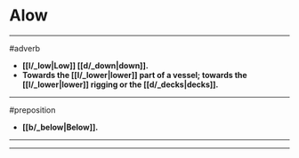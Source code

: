 # Alow
---
#adverb
- **[[l/_low|Low]] [[d/_down|down]].**
- **Towards the [[l/_lower|lower]] part of a vessel; towards the [[l/_lower|lower]] rigging or the [[d/_decks|decks]].**
---
#preposition
- **[[b/_below|Below]].**
---
---
